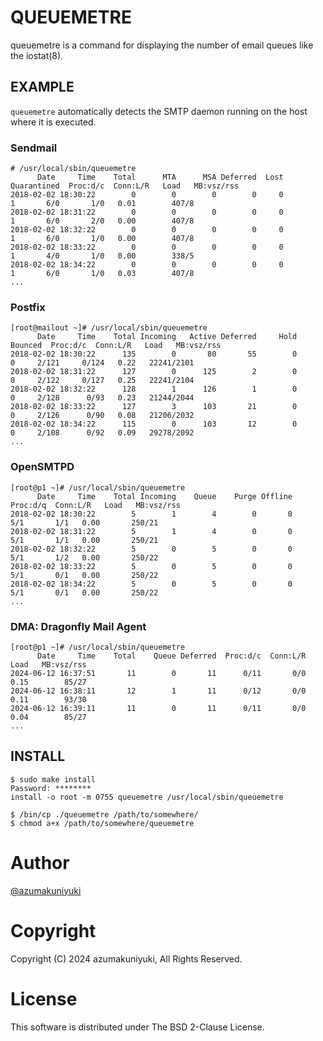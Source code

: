 QUEUEMETRE
===================================================================================================
queuemetre is a command for displaying the number of email queues like the iostat(8).

EXAMPLE
---------------------------------------------------------------------------------------------------
`queuemetre` automatically detects the SMTP daemon running on the host where it is executed.

### Sendmail
```
# /usr/local/sbin/queuemetre
      Date     Time    Total      MTA      MSA Deferred  Lost Quarantined  Proc:d/c  Conn:L/R   Load   MB:vsz/rss
2018-02-02 18:30:22        0        0        0        0     0           1       6/0       1/0   0.01        407/8
2018-02-02 18:31:22        0        0        0        0     0           1       6/0       2/0   0.00        407/8
2018-02-02 18:32:22        0        0        0        0     0           1       6/0       1/0   0.00        407/8
2018-02-02 18:33:22        0        0        0        0     0           1       4/0       1/0   0.00        338/5
2018-02-02 18:34:22        0        0        0        0     0           1       6/0       1/0   0.03        407/8
...
```

### Postfix
```
[root@mailout ~]# /usr/local/sbin/queuemetre
      Date     Time    Total Incoming   Active Deferred     Hold Bounced  Proc:d/c  Conn:L/R   Load   MB:vsz/rss
2018-02-02 18:30:22      135        0       80       55        0       0     2/121     0/124   0.22   22241/2101
2018-02-02 18:31:22      127        0      125        2        0       0     2/122     0/127   0.25   22241/2104
2018-02-02 18:32:22      128        1      126        1        0       0     2/128      0/93   0.23   21244/2044
2018-02-02 18:33:22      127        3      103       21        0       0     2/126      0/90   0.08   21206/2032
2018-02-02 18:34:22      115        0      103       12        0       0     2/108      0/92   0.09   29278/2092
...
```


### OpenSMTPD
```
[root@p1 ~]# /usr/local/sbin/queuemetre
      Date     Time    Total Incoming    Queue    Purge Offline  Proc:d/q  Conn:L/R   Load   MB:vsz/rss
2018-02-02 18:30:22        5        1        4        0       0       5/1       1/1   0.00       250/21
2018-02-02 18:31:22        5        1        4        0       0       5/1       1/1   0.00       250/21
2018-02-02 18:32:22        5        0        5        0       0       5/1       1/2   0.00       250/22
2018-02-02 18:33:22        5        0        5        0       0       5/1       0/1   0.00       250/22
2018-02-02 18:34:22        5        0        5        0       0       5/1       0/1   0.00       250/22
...
```

### DMA: Dragonfly Mail Agent
```
[root@p1 ~]# /usr/local/sbin/queuemetre
      Date     Time    Total    Queue Deferred  Proc:d/c  Conn:L/R   Load   MB:vsz/rss
2024-06-12 16:37:51       11        0       11      0/11       0/0   0.15        85/27
2024-06-12 16:38:11       12        1       11      0/12       0/0   0.11        93/30
2024-06-12 16:39:11       11        0       11      0/11       0/0   0.04        85/27
...
```

INSTALL
---------------------------------------------------------------------------------------------------
```
$ sudo make install
Password: ********
install -o root -m 0755 queuemetre /usr/local/sbin/queuemetre
```

```
$ /bin/cp ./queuemetre /path/to/somewhere/
$ chmod a+x /path/to/somewhere/queuemetre
```


Author
===================================================================================================
[@azumakuniyuki](https://twitter.com/azumakuniyuki)

Copyright
===================================================================================================
Copyright (C) 2024 azumakuniyuki, All Rights Reserved.

License
===================================================================================================
This software is distributed under The BSD 2-Clause License.

